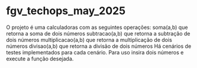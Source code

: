 # fgv_techops_may_2025
O projeto é uma calculadoras com as seguintes operações:
soma(a,b) que retorna a soma de dois números
subtracao(a,b) que retorna a subtração de dois números
multiplicacao(a,b) que retorna a multiplicação de dois números
divisao(a,b) que retorna a divisão de dois números
Há cenários de testes implementados para cada cenário.
Para uso insira dois números e execute a função desejada. 
